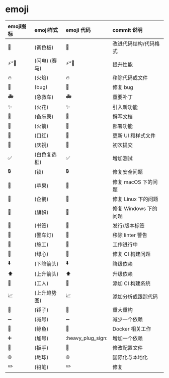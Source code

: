 # emoji

| emoji图标| emoji样式 | emoji 代码 | commit 说明 |
|:----|:----|:----|:----|
|:art: |(调色板)| :art:|	改进代码结构/代码格式|
|:zap:“:racehorse: |(闪电) (赛马)|:zap:“:racehorse:|	提升性能|
|:fire:| (火焰)	|:fire:|	移除代码或文件|
|:bug: |(bug)	|:bug:|	修复 bug|
|:ambulance: |(急救车)	|:ambulance:|	重要补丁|
|:sparkles:| (火花)	|:sparkles:	|引入新功能|
|:memo: |(备忘录)	|:memo:|	撰写文档|
|:rocket: |(火箭)|	:rocket:	|部署功能|
|:lipstick: |(口红)	|:lipstick:	|更新 UI 和样式文件|
|:tada:| (庆祝)	|:tada:|	初次提交|
|:white_check_mark:| (白色复选框)	|:white_check_mark:	|增加测试|
|:lock:| (锁)|	:lock:	|修复安全问题|
|:apple: |(苹果)	|:apple:	|修复 macOS 下的问题|
|:penguin: |(企鹅)	|:penguin:|修复 Linux 下的问题|
|:checkered_flag: |(旗帜)	|:checkered_flag:|修复 Windows 下的问题|
|:bookmark:| (书签)|	:bookmark:	|发行/版本标签|
|:rotating_light: |(警车灯)|	:rotating_light:	|移除 linter 警告|
|:construction: |(施工)	|:construction:|	工作进行中|
|:green_heart: |(绿心)	|:green_heart:|	修复 CI 构建问题|
|:arrow_down:| (下降箭头)	|:arrow_down:|	降级依赖|
|:arrow_up: |(上升箭头)|	:arrow_up:	|升级依赖|
|:construction_worker: |(工人)|	:construction_worker:|	添加 CI 构建系统|
|:chart_with_upwards_trend:| (上升趋势图)|	:chart_with_upwards_trend:	|添加分析或跟踪代码|
|:hammer:| (锤子)|	:hammer:|	重大重构|
|:heavy_minus_sign: |(减号)|	:heavy_minus_sign:|	减少一个依赖|
|:whale:| (鲸鱼)	|:whale:	|Docker 相关工作|
|:heavy_plus_sign: |(加号)|	:heavy_plug_sign:	|增加一个依赖|
|:wrench: |(扳手)|	:wrench:	|修改配置文件|
|:globe_with_meridians:| (地球)|	:globe_with_meridians:|	国际化与本地化|
|:pencil2:| (铅笔)	|:pencil2:|	修复 |
